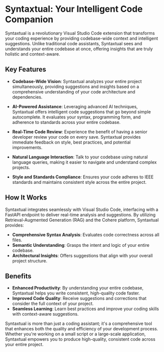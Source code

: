# Syntaxtual: Your Intelligent Code Companion

Syntaxtual is a revolutionary Visual Studio Code extension that transforms your coding experience by providing codebase-wide context and intelligent suggestions. Unlike traditional code assistants, Syntaxtual sees and understands your entire codebase at once, offering insights that are truly holistic and context-aware.

## Key Features

- **Codebase-Wide Vision**: Syntaxtual analyzes your entire project simultaneously, providing suggestions and insights based on a comprehensive understanding of your code architecture and dependencies.

- **AI-Powered Assistance**: Leveraging advanced AI techniques, Syntaxtual offers intelligent code suggestions that go beyond simple autocomplete. It evaluates your syntax, programming form, and adherence to standards across your entire codebase.

- **Real-Time Code Review**: Experience the benefit of having a senior developer review your code on every save. Syntaxtual provides immediate feedback on style, best practices, and potential improvements.

- **Natural Language Interaction**: Talk to your codebase using natural language queries, making it easier to navigate and understand complex projects.

- **Style and Standards Compliance**: Ensures your code adheres to IEEE standards and maintains consistent style across the entire project.

## How It Works

Syntaxtual integrates seamlessly with Visual Studio Code, interfacing with a FastAPI endpoint to deliver real-time analysis and suggestions. By utilizing Retrieval-Augmented Generation (RAG) and the Cohere platform, Syntaxtual provides:

- **Comprehensive Syntax Analysis**: Evaluates code correctness across all files.
- **Semantic Understanding**: Grasps the intent and logic of your entire codebase.
- **Architectural Insights**: Offers suggestions that align with your overall project structure.

## Benefits

- **Enhanced Productivity**: By understanding your entire codebase, Syntaxtual helps you write consistent, high-quality code faster.
- **Improved Code Quality**: Receive suggestions and corrections that consider the full context of your project.
- **Seamless Learning**: Learn best practices and improve your coding skills with context-aware suggestions.

Syntaxtual is more than just a coding assistant; it's a comprehensive tool that enhances both the quality and efficiency of your development process. Whether you're working on a small script or a large-scale application, Syntaxtual empowers you to produce high-quality, consistent code across your entire project.

